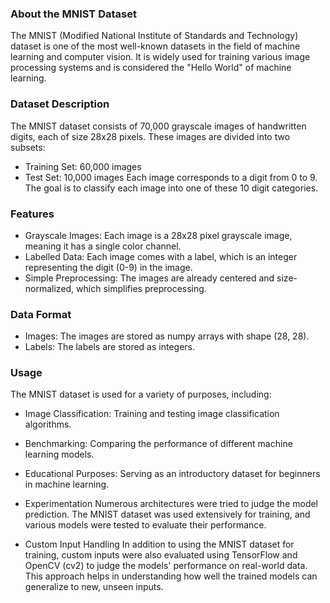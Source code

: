 ### About the MNIST Dataset
The MNIST (Modified National Institute of Standards and Technology) dataset is one of the most well-known datasets in the field of machine learning and computer vision. It is widely used for training various image processing systems and is considered the "Hello World" of machine learning.

### Dataset Description
The MNIST dataset consists of 70,000 grayscale images of handwritten digits, each of size 28x28 pixels. These images are divided into two subsets:

- Training Set: 60,000 images
- Test Set: 10,000 images
Each image corresponds to a digit from 0 to 9. The goal is to classify each image into one of these 10 digit categories.

### Features
- Grayscale Images: Each image is a 28x28 pixel grayscale image, meaning it has a single color channel.
- Labelled Data: Each image comes with a label, which is an integer representing the digit (0-9) in the image.
- Simple Preprocessing: The images are already centered and size-normalized, which simplifies preprocessing.

### Data Format
- Images: The images are stored as numpy arrays with shape (28, 28).
- Labels: The labels are stored as integers.

### Usage
The MNIST dataset is used for a variety of purposes, including:

- Image Classification: Training and testing image classification algorithms.
- Benchmarking: Comparing the performance of different machine learning models.
- Educational Purposes: Serving as an introductory dataset for beginners in machine learning.
- Experimentation
Numerous architectures were tried to judge the model prediction. The MNIST dataset was used extensively for training, and various models were tested to evaluate their performance.

- Custom Input Handling
In addition to using the MNIST dataset for training, custom inputs were also evaluated using TensorFlow and OpenCV (cv2) to judge the models' performance on real-world data. This approach helps in understanding how well the trained models can generalize to new, unseen inputs.
